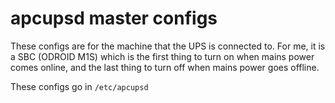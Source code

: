 # apcupsd master configs
These configs are for the machine that the UPS is connected to. For me, it is a SBC (ODROID M1S) which is the first thing to turn on when mains power comes online, and the last thing to turn off when mains power goes offline.

These configs go in `/etc/apcupsd`
